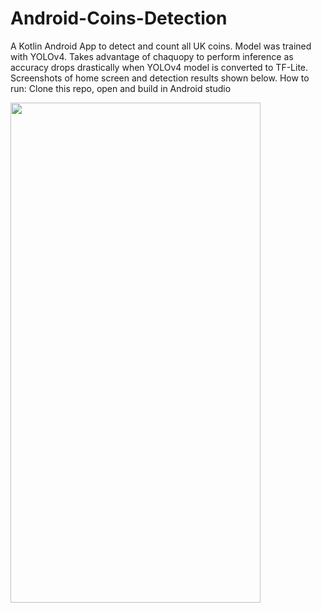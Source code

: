 # Android-Coins-Detection
A Kotlin Android App to detect and count all UK coins. Model was trained with YOLOv4. Takes advantage of chaquopy to perform inference as accuracy drops drastically when YOLOv4 model is converted to TF-Lite. Screenshots of home screen and detection results shown below. 
How to run:
Clone this repo, open and build in Android studio


<img src="https://ams02pap001files.storage.live.com/y4mCxgOrhnb9NXg4hkdBgRAfmlH9v-GCd_vs4xWLrJOJZsnX3q8hzqz9aY_McohSaCsg06iU6M8cE_GPDk4SDJ4vajAnG8jVK8HHW82A8Z6pYUhcsXViHbl3yCUCLUMUi2ohcMvEp84rWkiW4TRsagPRHhoLirgmWenGCPGfFs2hIK0MaTxWQOwOlq92JwtFgTA?width=1080&height=2400&cropmode=none" width="400" height="800" />



